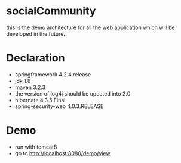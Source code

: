 # socialCommunity
this is the demo architecture for all the web application which will be developed in the future.

# Declaration

+ springframework 4.2.4.release
+ jdk 1.8
+ maven 3.2.3
+ the version of log4j should be updated into 2.0
+ hibernate 4.3.5 Final
+ spring-security-web 4.0.3.RELEASE

# Demo

+ run with tomcat8
+ go to <http://localhost:8080/demo/view>


